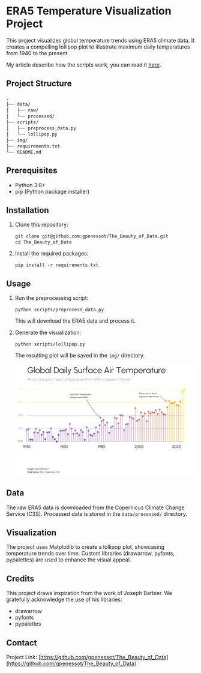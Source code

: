 # ERA5 Temperature Visualization Project

This project visualizes global temperature trends using ERA5 climate data. It creates a compelling lollipop plot to illustrate maximum daily temperatures from 1940 to the present.

My article describe how the scripts work, you can read it [here](https://medium.data-decision.io/the-beauty-of-data-how-matplotlib-transformed-global-temperatures-into-visual-art-8e034fd21b69?sk=333b4ac6b26aaac4ac248939cce76574).

## Project Structure

```
.
├── data/
│   ├── raw/
│   └── processed/
├── scripts/
│   ├── preprocess_data.py
│   └── lollipop.py
├── img/
├── requirements.txt
└── README.md
```

## Prerequisites

- Python 3.8+
- pip (Python package installer)

## Installation

1. Clone this repository:
   ```
   git clone git@github.com:gpenessot/The_Beauty_of_Data.git
   cd The_Beauty_of_Data
   ```

2. Install the required packages:
   ```
   pip install -r requirements.txt
   ```

## Usage

1. Run the preprocessing script:
   ```
   python scripts/preprocess_data.py
   ```
   This will download the ERA5 data and process it.

2. Generate the visualization:
   ```
   python scripts/lollipop.py
   ```
   The resulting plot will be saved in the `img/` directory.

   ![](./img/temperature_lollipop_plot.png)

## Data

The raw ERA5 data is downloaded from the Copernicus Climate Change Service (C3S). Processed data is stored in the `data/processed/` directory.

## Visualization

The project uses Matplotlib to create a lollipop plot, showcasing temperature trends over time. Custom libraries (drawarrow, pyfonts, pypalettes) are used to enhance the visual appeal.

## Credits

This project draws inspiration from the work of Joseph Barbier. We gratefully acknowledge the use of his libraries:
- drawarrow
- pyfonts
- pypalettes

## Contact

Project Link: [https://github.com/gpenessot/The_Beauty_of_Data](https://github.com/gpenessot/The_Beauty_of_Data)

